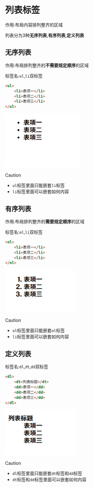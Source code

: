 # 列表标签

作用:布局内容排列整齐的区域

列表分为3种**无序列表**,**有序列表**,**定义列表**

## 无序列表

作用:布局排列整齐的**不需要规定顺序**的区域

标签名:`ul`,`li`双标签

```html
<ul>
    <li>表项一</li>
    <li>表项二</li>
    <li>表项三</li>
</ul>
```

![15-1](assets/15-1.png)

> [!caution]
>
> * `ul`标签里面只能嵌套`li`标签
> * `li`标签里面可以嵌套如何内容

## 有序列表

作用:布局排列整齐的**需要规定顺序**的区域

标签名:`ol`,`li`双标签

```html
<ol>
    <li>表项一</li>
    <li>表项二</li>
    <li>表项三</li>
</ol>
```

![15-2](assets/15-2.png)

> [!caution]
>
> * `ol`标签里面只能嵌套`ol`标签
> * `li`标签里面可以嵌套如何内容

## 定义列表

标签名:`dl`,`dt`,`dd`双标签

```html
<dl>
    <dt>列表标题</dt>
    <dd>表项一</dd>
    <dd>表项二</dd>
    <dd>表项三</dd>
</dl>
```

![15-3](assets/15-3.png)

> [!caution]
>
> * `dl`标签里面只能嵌套`dt`标签和`dd`标签
> * `dt`标签和`dd`标签里面可以嵌套如何内容
